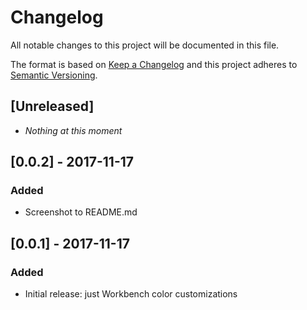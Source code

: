 # Changelog
All notable changes to this project will be documented in this file.

The format is based on [Keep a Changelog](http://keepachangelog.com/en/1.0.0/)
and this project adheres to [Semantic Versioning](http://semver.org/spec/v2.0.0.html).

## [Unreleased]
- *Nothing at this moment*

## [0.0.2] - 2017-11-17
### Added
- Screenshot to README.md

## [0.0.1] - 2017-11-17
### Added
- Initial release: just Workbench color customizations
